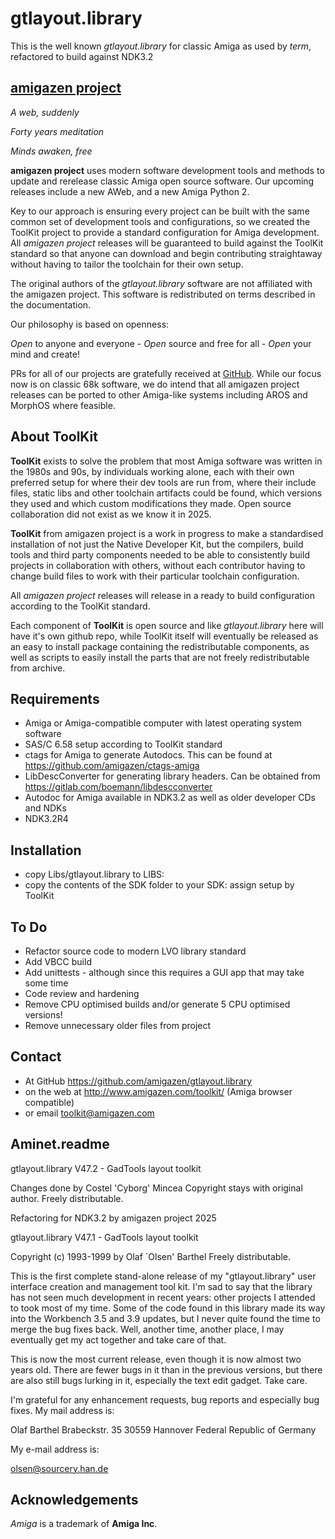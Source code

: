 # gtlayout.library

This is the well known *gtlayout.library* for classic Amiga as used by *term*, refactored to build against NDK3.2

## [amigazen project](http://www.amigazen.com)

*A web, suddenly*

*Forty years meditation*

*Minds awaken, free*

**amigazen project** uses modern software development tools and methods to update and rerelease classic Amiga open source software. Our upcoming releases include a new AWeb, and a new Amiga Python 2.

Key to our approach is ensuring every project can be built with the same common set of development tools and configurations, so we created the ToolKit project to provide a standard configuration for Amiga development. All *amigazen project* releases will be guaranteed to build against the ToolKit standard so that anyone can download and begin contributing straightaway without having to tailor the toolchain for their own setup.

The original authors of the *gtlayout.library* software are not affiliated with the amigazen project. This software is redistributed on terms described in the documentation.

Our philosophy is based on openness:

*Open* to anyone and everyone	- *Open* source and free for all	- *Open* your mind and create!

PRs for all of our projects are gratefully received at [GitHub](https://github.com/amigazen/). While our focus now is on classic 68k software, we do intend that all amigazen project releases can be ported to other Amiga-like systems including AROS and MorphOS where feasible.

## About ToolKit

**ToolKit** exists to solve the problem that most Amiga software was written in the 1980s and 90s, by individuals working alone, each with their own preferred setup for where their dev tools are run from, where their include files, static libs and other toolchain artifacts could be found, which versions they used and which custom modifications they made. Open source collaboration did not exist as we know it in 2025. 

**ToolKit** from amigazen project is a work in progress to make a standardised installation of not just the Native Developer Kit, but the compilers, build tools and third party components needed to be able to consistently build projects in collaboration with others, without each contributor having to change build files to work with their particular toolchain configuration. 

All *amigazen project* releases will release in a ready to build configuration according to the ToolKit standard.

Each component of **ToolKit** is open source and like *gtlayout.library* here will have it's own github repo, while ToolKit itself will eventually be released as an easy to install package containing the redistributable components, as well as scripts to easily install the parts that are not freely redistributable from archive.

## Requirements

- Amiga or Amiga-compatible computer with latest operating system software
- SAS/C 6.58 setup according to ToolKit standard
- ctags for Amiga to generate Autodocs. This can be found at https://github.com/amigazen/ctags-amiga
- LibDescConverter for generating library headers. Can be obtained from https://gitlab.com/boemann/libdescconverter
- Autodoc for Amiga available in NDK3.2 as well as older developer CDs and NDKs
- NDK3.2R4

## Installation

- copy Libs/gtlayout.library to LIBS:
- copy the contents of the SDK folder to your SDK: assign setup by ToolKit

## To Do

- Refactor source code to modern LVO library standard
- Add VBCC build
- Add unittests - although since this requires a GUI app that may take some time
- Code review and hardening
- Remove CPU optimised builds and/or generate 5 CPU optimised versions!
- Remove unnecessary older files from project

## Contact 

- At GitHub https://github.com/amigazen/gtlayout.library
- on the web at http://www.amigazen.com/toolkit/ (Amiga browser compatible)
- or email toolkit@amigazen.com

## Aminet.readme
gtlayout.library V47.2 - GadTools layout toolkit

Changes done by Costel 'Cyborg' Mincea
Copyright stays with original author. Freely distributable.

Refactoring for NDK3.2 by amigazen project 2025

gtlayout.library V47.1 - GadTools layout toolkit

Copyright (c) 1993-1999 by Olaf `Olsen' Barthel
        Freely distributable.


This is the first complete stand-alone release of my "gtlayout.library" user
interface creation and management tool kit. I'm sad to say that the library
has not seen much development in recent years: other projects I attended to
took most of my time. Some of the code found in this library made its way into
the Workbench 3.5 and 3.9 updates, but I never quite found the time to merge
the bug fixes back. Well, another time, another place, I may eventually get my
act together and take care of that.

This is now the most current release, even though it is now almost two years
old. There are fewer bugs in it than in the previous versions, but there are
also still bugs lurking in it, especially the text edit gadget. Take care.


I'm grateful for any enhancement requests, bug reports and especially bug
fixes. My mail address is:

   Olaf Barthel
   Brabeckstr. 35
   30559 Hannover
   Federal Republic of Germany

My e-mail address is:

   olsen@sourcery.han.de

## Acknowledgements

*Amiga* is a trademark of **Amiga Inc**. 